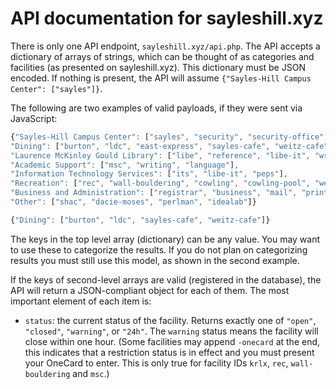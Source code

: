 # API documentation for sayleshill.xyz

There is only one API endpoint, `sayleshill.xyz/api.php`. The API accepts a dictionary of arrays of strings, which can be thought of as categories and facilities (as presented on sayleshill.xyz). This dictionary must be JSON encoded. If nothing is present, the API will assume `{"Sayles-Hill Campus Center": ["sayles"]}`.

The following are two examples of valid payloads, if they were sent via JavaScript:

```javascript
{"Sayles-Hill Campus Center": ["sayles", "security", "security-office", "sayles-cafe", "bookstore", "post", "onecard", "ccce", "career", "sao", "info", "krlx"],
"Dining": ["burton", "ldc", "east-express", "sayles-cafe", "weitz-cafe", "dominos"],
"Laurence McKinley Gould Library": ["libe", "reference", "libe-it", "writing", "archives"],
"Academic Support": ["msc", "writing", "language"],
"Information Technology Services": ["its", "libe-it", "peps"],
"Recreation": ["rec", "wall-bouldering", "cowling", "cowling-pool", "west", "west-pool", "stadium"],
"Business and Administration": ["registrar", "business", "mail", "print"],
"Other": ["shac", "dacie-moses", "perlman", "idealab"]}
```

```javascript
{"Dining": ["burton", "ldc", "sayles-cafe", "weitz-cafe"]}
```

The keys in the top level array (dictionary) can be any value. You may want to use these to categorize the results. If you do not plan on categorizing results you must still use this model, as shown in the second example.

If the keys of second-level arrays are valid (registered in the database), the API will return a JSON-compliant object for each of them. The most important element of each item is:

- `status`: the current status of the facility. Returns exactly one of `"open"`, `"closed"`, `"warning"`, or `"24h"`. The `warning` status means the facility will close within one hour. (Some facilities may append `-onecard` at the end, this indicates that a restriction status is in effect and you must present your OneCard to enter. This is only true for facility IDs `krlx`, `rec`, `wall-bouldering` and `msc`.)
